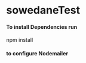 # sowedaneTest

<h4>To install Dependencies run</h4> 
npm install 

<h4> to configure Nodemailer</h4>



